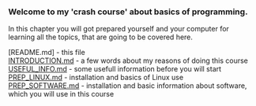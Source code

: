 <h3>Welcome to my 'crash course' about basics of programming.</h3>

<p>In this chapter you will got prepared yourself and your computer for 
learning all the topics, that are going to be covered here.</p>



[README.md] - this file<br>
[INTRODUCTION.md](https://github.com/nazghulgda/Programming-Crash-Course/INTRODUCTION.md) - a few words about my reasons of doing this course<br>
[USEFUL_INFO.md](https://github.com/nazghulgda/Programming-Crash-Course/USEFUL_INFO.md) - some usefull information before you will start<br>
[PREP_LINUX.md](https://github.com/nazghulgda/Programming-Crash-Course/PREP_LINUX.md) - installation and basics of Linux use<br>
[PREP_SOFTWARE.md](https://github.com/nazghulgda/Programming-Crash-Course/PREP_SOFTWARE.md) - installation and basic information about software, which you will use in this course